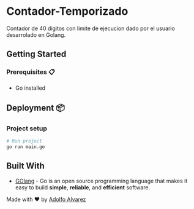 # Contador-Temporizado

Contador de 40 digitos con limite de ejecucion dado por el usuario desarrolado en Golang.


## Getting Started

### Prerequisites 📋

- Go installed

## Deployment 📦

### Project setup

```bash
# Run project
go run main.go
```

## Built With

- [GOlang](https://golang.org/) - Go is an open source programming language that makes it easy to build **simple**, **reliable**, and **efficient** software.

Made with ❤️ by [Adolfo Alvarez](https://github.com/alvarez98)